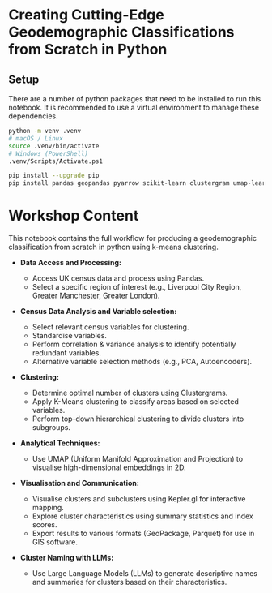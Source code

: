# Creating Cutting-Edge Geodemographic Classifications from Scratch in Python


## Setup 


There are a number of python packages that need to be installed to run this notebook. It is recommended to use a virtual environment to manage these dependencies.

```bash
python -m venv .venv
# macOS / Linux
source .venv/bin/activate
# Windows (PowerShell)
.venv/Scripts/Activate.ps1

pip install --upgrade pip
pip install pandas geopandas pyarrow scikit-learn clustergram umap-learn seaborn plotly matplotlib numpy keplergl
```

# Workshop Content

This notebook contains the full workflow for producing a geodemographic classification from scratch in python using k-means clustering. 

* **Data Access and Processing:**
    * Access UK census data and process using Pandas.
    * Select a specific region of interest (e.g., Liverpool City Region, Greater Manchester, Greater London).

* **Census Data Analysis and Variable selection:**
    * Select relevant census variables for clustering.
    * Standardise variables.
    * Perform correlation & variance analysis to identify potentially redundant variables.
    * Alternative variable selection methods (e.g., PCA, Autoencoders).

* **Clustering:**
    * Determine optimal number of clusters using Clustergrams.
    * Apply K-Means clustering to classify areas based on selected variables.
    * Perform top-down hierarchical clustering to divide clusters into subgroups.
    
* **Analytical Techniques:**
    * Use UMAP (Uniform Manifold Approximation and Projection) to visualise high-dimensional embeddings in 2D.

* **Visualisation and Communication:**
    * Visualise clusters and subclusters using Kepler.gl for interactive mapping.
    * Explore cluster characteristics using summary statistics and index scores.
    * Export results to various formats (GeoPackage, Parquet) for use in GIS software.
    
* **Cluster Naming with LLMs:**
    * Use Large Language Models (LLMs) to generate descriptive names and summaries for clusters based on their characteristics.